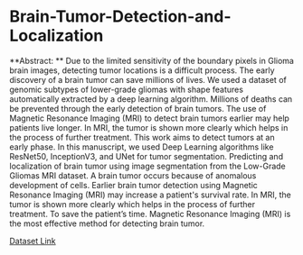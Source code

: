 # Brain-Tumor-Detection-and-Localization

**Abstract: **
Due to the limited sensitivity of the boundary pixels in Glioma brain images, detecting tumor locations is a difficult process. The early discovery of a brain tumor can save millions of lives. We used a dataset of genomic subtypes of lower-grade gliomas with shape features automatically extracted by a deep learning algorithm.  Millions of deaths can be prevented through the early detection of brain tumors. The use of Magnetic Resonance Imaging (MRI) to detect brain tumors earlier may help patients live longer. In MRI, the tumor is shown more clearly which helps in the process of further treatment. This work aims to detect tumors at an early phase. In this manuscript, we used Deep Learning algorithms like ResNet50, InceptionV3, and UNet for tumor segmentation. Predicting and localization of brain tumor using image segmentation from the Low-Grade Gliomas MRI dataset. A brain tumor occurs because of anomalous development of cells. Earlier brain tumor detection using Magnetic Resonance Imaging (MRI) may increase a patient's survival rate. In MRI, the tumor is shown more clearly which helps in the process of further treatment. To save the patient’s time. Magnetic Resonance Imaging (MRI) is the most effective method for detecting brain tumor.

[Dataset Link](https://www.kaggle.com/datasets/mateuszbuda/lgg-mri-segmentation)
